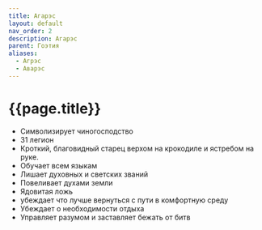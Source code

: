 ```yaml
---
title: Агарэс
layout: default
nav_order: 2
description: Агарэс
parent: Гоэтия
aliases:
  - Агрэс
  - Аварэс
---
```


# {{page.title}}

- Символизирует чиногосподство
- 31 легион 
- Кроткий, благовидный старец верхом на крокодиле и ястребом на руке.
- Обучает всем языкам
- Лишает духовных и светских званий
- Повеливает духами земли
- Ядовитая ложь
- убеждает что лучше вернуться с пути в комфортную среду
- Убеждает о необходимости отдыха
- Управляет разумом и заставляет бежать от битв
